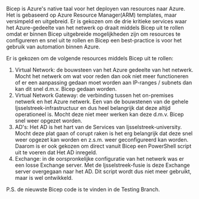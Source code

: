 Bicep is Azure's native taal voor het deployen van resources naar Azure. 
Het is gebaseerd op Azure Resource Manager(ARM) templates, maar versimpeld en uitgebreid. 
Er is gekozen om de drie kritieke services waar het Azure-gedeelte van het netwerk op draait middels Bicep uit te rollen omdat er binnen Bicep uitgebreide mogelijkheden zijn om resources te configureren en snel uit te rollen en Bicep een best-practice is voor het gebruik van automation binnen Azure.

Er is gekozen om de volgende resources middels Bicep uit te rollen:

1. Virtual Network: de bouwsteen van het Azure gedeelte van het netwerk. Mocht het netwerk om wat voor reden dan ook niet meer functioneren of er een aanpassing gedaan moet worden aan IP-ranges / subnets dan kan dit snel d.m.v. Bicep gedaan worden.
2. Virtual Network Gateway: de verbinding tussen het on-premises netwerk en het Azure netwerk. Een van de bouwstenen van de gehele Ijsselstreek-infrastructuur en dus heel belangrijk dat deze altijd operationeel is. Mocht deze niet meer werken kan deze d.m.v. Bicep snel weer opgezet worden.
3. AD's: Het AD is het hart van de Services van Ijsselstreek-university. Mocht deze plat gaan of corupt raken is het erg belangrijk dat deze snel weer opgezet kan worden en z.s.m. weer geconfigureerd kan worden. Daarom is er ook gekozen om direct vanuit Bicep een PowerShell script uit te voeren dat Het AD inregeld. 
4. Exchange: in de oorspronkelijke configuratie van het netwerk was er een losse Exchange server. Met de Ijsselstreek-fusie is deze Exchange server overgegaan naar het AD. Dit script wordt dus niet meer gebruikt, maar is wel ontwikkeld. 

P.S. de nieuwste Bicep code is te vinden in de Testing Branch.